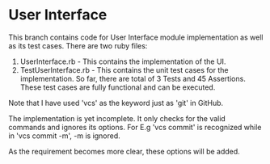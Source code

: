 # User Interface

This branch contains code for User Interface module implementation as well as its test cases. 
There are two ruby files:
1. UserInterface.rb - This contains the implementation of the UI.   
2. TestUserInterface.rb - This contains the unit test cases for the implementation. So far, there are total of 3 Tests and 45 Assertions. These test cases are fully functional and can be executed.

Note that I have used 'vcs' as the keyword just as 'git' in GitHub.

The implementation is yet incomplete. It only checks for the valid commands and ignores its options. 
For E.g 'vcs commit' is recognized while in 'vcs commit -m', -m is ignored.

As the requirement becomes more clear, these options will be added.